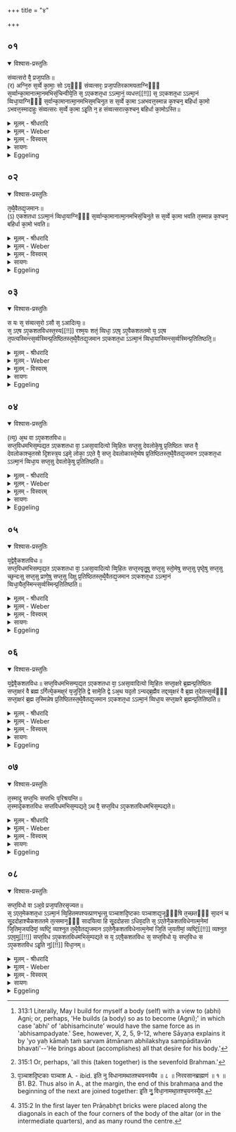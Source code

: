 +++
title = "४"

+++


## ०१


<details open><summary>विश्वास-प्रस्तुतिः</summary>

संव्वत्सरो वै᳘ प्रजा᳘पतिः॥  
(र) अग्नि᳘रु स᳘र्व्वे का᳘माः᳘ सो ऽय᳘ᳫँ᳘ संव्वत्सरः᳘ प्रजा᳘पतिरकामयताग्निᳫँ᳭ स᳘र्व्वान्का᳘मानात्मा᳘नमभिसं᳘चिन्वीये᳘ति स᳘ ऽएकशत᳘धा ऽऽत्मा᳘नं᳘ व्यधत्त[[!!]] स᳘ ऽएकशत᳘धा ऽऽत्मा᳘नं व्विधा᳘याग्निᳫँ᳭ स᳘र्वान्का᳘मानात्मा᳘नमभिस᳘मचिनुत स स᳘र्व्वे का᳘मा ऽअभवत्त᳘स्मान्न क᳘श्चन᳘ बहिर्धा का᳘मो ऽभवत्त᳘स्मादाहुः संव्वत्सरः स᳘र्व्वे का᳘मा ऽइ᳘ति न᳘ ह संव्वत्सरात्क᳘श्चन᳘ बहिर्धा का᳘मोऽस्ति॥
</details>

<details><summary>मूलम् - श्रीधरादि</summary>

संव्वत्सरो वै᳘ प्रजा᳘पतिः॥  
(र) अग्नि᳘रु स᳘र्व्वे का᳘माः᳘ सो ऽय᳘ᳫँ᳘ संव्वत्सरः᳘ प्रजा᳘पतिरकामयताग्निᳫँ᳭ स᳘र्व्वान्का᳘मानात्मा᳘नमभिसं᳘चिन्वीये᳘ति स᳘ ऽएकशत᳘धा ऽऽत्मा᳘नं᳘ व्यधत्त[[!!]] स᳘ ऽएकशत᳘धा ऽऽत्मा᳘नं व्विधा᳘याग्निᳫँ᳭ स᳘र्वान्का᳘मानात्मा᳘नमभिस᳘मचिनुत स स᳘र्व्वे का᳘मा ऽअभवत्त᳘स्मान्न क᳘श्चन᳘ बहिर्धा का᳘मो ऽभवत्त᳘स्मादाहुः संव्वत्सरः स᳘र्व्वे का᳘मा ऽइ᳘ति न᳘ ह संव्वत्सरात्क᳘श्चन᳘ बहिर्धा का᳘मोऽस्ति॥
</details>

<details><summary>मूलम् - Weber</summary>

संवत्सरो वै᳘ प्रजा᳘पतिः॥  
अग्नि᳘रु स᳘र्वे का᳘माःॗ सोऽय᳘ᳫं᳘ संवत्सरः᳘ प्रजा᳘पतिरकामयताग्निᳫं स᳘र्वान्का᳘मानात्मा᳘नमभिसं᳘चिन्वीये᳘ति स᳘ एकशतॗधात्मा᳘नं व्य᳘धत्त स᳘ एकशतॗधात्मा᳘नं विधा᳘याग्निᳫं स᳘र्वान्का᳘मानात्मा᳘नमभिस᳘मचिनुत स स᳘र्वे का᳘मा अभवत्त᳘स्मान्न क᳘श्चन᳘ बहिर्धा का᳘मोऽभवत्त᳘स्मादाहुः संवत्सरः स᳘र्वे का᳘मा इ᳘ति न᳘ ह संवत्सरात्क᳘श्चन᳘ बहिर्धा का᳘मोऽस्ति॥
</details>

<details><summary>मूलम् - विस्वरम्</summary>

संवत्सरो वै प्रजापतिः । अग्निरु सर्वे कामाः । सो ऽयं संवत्सरः प्रजापतिरकामयत- अग्निं सर्वान्कामानात्मानमभिसंचिन्वीयेति । स एकशतधा ऽऽत्मानं व्यधत्त । स एकशतधा ऽऽत्मानं विधायाग्निं सर्वान्कामानात्मानमभिसमचिनुत । स सर्वे कामा अभवत् । तस्मात्र कश्चन बहिर्धा कामो ऽभवत् । तस्मादाहुः- संवत्सरः सर्वे कामा इति । न ह संवत्सरात्कश्चन बहिर्धा कामो ऽस्ति ॥ १ ॥ 
</details>

<details><summary>सायणः</summary>

चतुर्थब्राह्मणे एकशतविधस्याग्नेः सर्वकामरूपत्वेनादित्यात्मना स्तुतिः, तस्य सप्तविधप्राकृताग्निसंख्यायाः । सम्पत्तिप्रकारः, सप्तविधस्य चैकशतविधसङ्ख्यायाः सम्पत्तिश्च प्रदर्श्यते- **संवत्सरो वै प्रजापतिरि**ति । 'प्रजापतिः' हि संवत्सरात्मकः । प्रजापतेः संवत्सररूपत्वं प्रतिपादितम् । 'अग्निः' अपि 'सर्वे कामाः' सर्वकामरूपः । स सम्वत्सररूपः प्रजापतिः स्वयं सर्वकामप्राप्त्यर्थं तद्रूपम् 'अग्निम्' सञ्चिनवानीति निश्चित्य 'आत्मानम्' 'एकशतधा' विभज्य तावत्संख्याकमग्निं चितवानित्यर्थः । 'स सर्वे कामा अभवत्' यतो ऽग्निं सर्वकामात्मकम् 'आत्मानम्' अचिनोत्, अतः संवत्सरः सर्वकामरूपः । न हि संवत्सररूपाद् बहिर्धा कामो ऽस्ति । अत इदानीमनुष्ठाता ऽपि एकशतविधमग्निं चित्वा सर्वकामात्मको भवति ॥ १ ॥ २ ॥ 
</details>

<details><summary>Eggeling</summary>

1. Prajāpati, indeed, is the year, and Agni is all objects of desire. This Prajāpati, the year, desired, 'May I build up for myself a body so as to contain [^egg_602] Agni, all objects of desire.' He constructed a body one hundred and one-fold; and in constructing a body one hundred and one-fold, he built up for himself a body so as to contain Agni, all objects of desire, and himself became all objects of desire; there was not one object of desire outside of him: whence they say, 'The year (includes) all objects of desire;' for, indeed, outside the year there is no object of desire whatever.

[^egg_602]: 313:1 Literally, May I build for myself a body (self) with a view to (abhi) Agni; or, perhaps, 'He builds (a body) so as to become (Agni);' in which case 'abhi' of 'abhisaṁcinute' would have the same force as in 'abhisampadyate.' See, however, X, 2, 5, 9-12, where Sāyaṇa explains it by 'yo yaḥ kāmaḥ taṁ sarvam ātmānam abhilakshya sampāditavān bhavati'--'He brings about (accomplishes) all that desire for his body.'
</details>


## ०२


<details open><summary>विश्वास-प्रस्तुतिः</summary>

त᳘थै᳘वैतद्य᳘जमानः॥  
(ऽ) एकशतधा ऽऽत्मा᳘नं व्विधा᳘याग्निᳫँ᳭ स᳘र्व्वान्का᳘मानात्मा᳘नमभिसं᳘चिनुते स स᳘र्व्वे का᳘मा भवति त᳘स्मान्न क᳘श्चन᳘ बहिर्धा का᳘मो भवति॥
</details>

<details><summary>मूलम् - श्रीधरादि</summary>

त᳘थै᳘वैतद्य᳘जमानः॥  
(ऽ) एकशतधा ऽऽत्मा᳘नं व्विधा᳘याग्निᳫँ᳭ स᳘र्व्वान्का᳘मानात्मा᳘नमभिसं᳘चिनुते स स᳘र्व्वे का᳘मा भवति त᳘स्मान्न क᳘श्चन᳘ बहिर्धा का᳘मो भवति॥
</details>

<details><summary>मूलम् - Weber</summary>

त᳘थैॗवैतद्य᳘जमानः॥  
एकशतधात्मा᳘नं विधा᳘याग्निᳫं स᳘र्वान्का᳘मानात्मा᳘नमभिसं᳘चिनुते स स᳘र्वे का᳘मा भवति त᳘स्मान्न क᳘श्चन᳘ बहिर्धा का᳘मो भवति॥
</details>

<details><summary>मूलम् - विस्वरम्</summary>

तथैवैतद्यजमान एकशतधा ऽऽत्मानं विधायाग्निं सर्वान्कामानात्मानमभिसंचिनुते । स सर्वे कामा भवति । तस्मान्न कश्चन बहिर्धा कामो भवति ॥ २ ॥ 
</details>

<details><summary>सायणः</summary>

[व्याख्यानं प्रथमे]
</details>

<details><summary>Eggeling</summary>

2. And in like manner does the Sacrificer now, by constructing a body (of the altar) one hundred and one-fold, build for himself a body so as to contain Agni, all objects of desire: he becomes all objects of desire, and not one object of (his) desire is outside of him.
</details>


## ०३


<details open><summary>विश्वास-प्रस्तुतिः</summary>

स यः स᳘ संव्वत्स᳘रो ऽसौ स᳘ ऽआदित्यः᳘॥  
स᳘ ऽएष ऽए᳘कशतविधस्त᳘स्य[[!!]] रश्म᳘यः शतं᳘ व्विधा᳘ ऽएष᳘ ऽए᳘वैकशततमो य᳘ ऽएष त᳘पत्यस्मिन्त्स᳘र्व्वस्मिन्प्र᳘तिष्ठितस्त᳘थै᳘वैतद्य᳘जमान ऽएकशत᳘धा ऽऽत्मा᳘नं व्विधा᳘यास्मिन्त्स᳘र्व्वस्मिन्प्र᳘तितिष्ठति᳘॥
</details>

<details><summary>मूलम् - श्रीधरादि</summary>

स यः स᳘ संव्वत्स᳘रो ऽसौ स᳘ ऽआदित्यः᳘॥  
स᳘ ऽएष ऽए᳘कशतविधस्त᳘स्य[[!!]] रश्म᳘यः शतं᳘ व्विधा᳘ ऽएष᳘ ऽए᳘वैकशततमो य᳘ ऽएष त᳘पत्यस्मिन्त्स᳘र्व्वस्मिन्प्र᳘तिष्ठितस्त᳘थै᳘वैतद्य᳘जमान ऽएकशत᳘धा ऽऽत्मा᳘नं व्विधा᳘यास्मिन्त्स᳘र्व्वस्मिन्प्र᳘तितिष्ठति᳘॥
</details>

<details><summary>मूलम् - Weber</summary>

स यः स᳘ संवत्सॗरोऽसौ स᳘ आदित्यः᳟॥  
स᳘ एष ए᳘कशतविध᳘स्त᳘स्य रश्म᳘यः शतं᳘ विधा᳘ एष᳘ एॗवैकशततमो य᳘ एष त᳘पत्यस्मिन्त्स᳘र्वस्मिन्प्र᳘तिष्ठितस्त᳘थैॗवैतद्य᳘जमान एकशतॗधात्मा᳘नं विधा᳘यास्मिन्त्स᳘र्वस्मिन्प्र᳘तितिष्ठति॥
</details>

<details><summary>मूलम् - विस्वरम्</summary>

स यः स संवत्सरः- असौ स आदित्यः । स एष एकशतविधः । तस्य रश्मयः शतं विधाः । एष एवैकशततमो- य एष तपति- अस्मिन्त्सर्वस्मिन्प्रतिष्ठितः । तथैवैतद्यजमान एकशतधा ऽऽत्मानं विधायास्मिन्त्सर्वस्मिन्प्रतितिष्ठति ॥ ३ ॥ 
</details>

<details><summary>सायणः</summary>

**स यः स सम्वत्सरो ऽसौ स आदित्य** इति । 'यः' संवत्सर इत्युक्तः 'सः' 'आदित्यः' एकशतविधः । तस्यादित्यस्य एकशतविधत्वं स्फुटयति- **तस्य रश्मय** इति । शतसंख्याकाः 'रश्मयः' एकशतसंख्यापूरकः । स यथा सर्वत्र लोके 'प्रतिष्ठितः' एवं तमग्निं चितवान् 'यजमानः' अपि सर्वत्र प्रतिष्ठितो भवति ॥ ३ ॥ 
</details>

<details><summary>Eggeling</summary>

3. Now this year is the same as yonder sun; and he is this one hundred and one-fold (Agni);--his rays are a hundredfold, and he himself who shines

yonder, being the one hundred and first, is firmly established in this universe; and in like manner does the Sacrificer now establish himself in this universe by constructing for himself a body a hundred and one-fold.
</details>


## ०४


<details open><summary>विश्वास-प्रस्तुतिः</summary>

(त्य᳘) अ᳘थ वा ऽए᳘कशतविधः॥  
सप्त᳘विधमभिस᳘म्पद्यत ऽएकशतधा वा᳘ ऽअसा᳘वादित्यो व्वि᳘हितः सप्त᳘सु देवलोके᳘षु प्र᳘तिष्ठितः सप्त वै᳘ देवलोकाश्च᳘तस्रो दि᳘शस्त्र᳘य ऽइमे᳘ लोका᳘ ऽएते वै᳘ सप्त᳘ देवलोकास्ते᳘ष्वेष प्र᳘तिष्ठितस्त᳘थै᳘वैतद्य᳘जमान ऽएकशत᳘धा ऽऽत्मा᳘नं व्विधा᳘य सप्त᳘सु देवलोके᳘षु प्र᳘तितिष्ठति॥
</details>

<details><summary>मूलम् - श्रीधरादि</summary>

(त्य᳘) अ᳘थ वा ऽए᳘कशतविधः॥  
सप्त᳘विधमभिस᳘म्पद्यत ऽएकशतधा वा᳘ ऽअसा᳘वादित्यो व्वि᳘हितः सप्त᳘सु देवलोके᳘षु प्र᳘तिष्ठितः सप्त वै᳘ देवलोकाश्च᳘तस्रो दि᳘शस्त्र᳘य ऽइमे᳘ लोका᳘ ऽएते वै᳘ सप्त᳘ देवलोकास्ते᳘ष्वेष प्र᳘तिष्ठितस्त᳘थै᳘वैतद्य᳘जमान ऽएकशत᳘धा ऽऽत्मा᳘नं व्विधा᳘य सप्त᳘सु देवलोके᳘षु प्र᳘तितिष्ठति॥
</details>

<details><summary>मूलम् - Weber</summary>

अ᳘थ वा ए᳘कशतविधः॥  
सप्त᳘विधमभिस᳘म्पद्यत एकशतधा वा᳘ असा᳘वादित्यो वि᳘हितः सप्त᳘सु देवलोके᳘षु प्र᳘तिष्ठितः सप्त वै᳘ देवलोकाश्च᳘तस्रो दि᳘शस्त्र᳘य इमे᳘ लोका᳘ एते वै᳘ सप्त᳘ देवलोकास्ते᳘ष्वेष प्र᳘तिष्ठितस्त᳘थैॗवैतद्य᳘जमान एकशतॗधात्मा᳘नं विधा᳘य सप्त᳘सु देवलोके᳘षु प्र᳘तितिष्ठति॥
</details>

<details><summary>मूलम् - विस्वरम्</summary>

अथ वा एकशतविधः सप्तविधमभिसम्पद्यते । एकशतधा वा असावादित्यो विहितः सप्तसु देवलोकेषु प्रतिष्ठितः । सप्त वै देवलोका- चतस्रो दिशः, त्रय इमे लोकाः । एते वै सप्त देवलोकाः । तेष्वेष प्रतिष्ठितः । तथैवैतद्यजमान एकशतधा ऽऽत्मानं विधाय सप्तसु देवलोकेषु प्रतितिष्ठति ॥ ४ ॥ 
</details>

<details><summary>सायणः</summary>

**अथ वा एकशतविध** इत्यादिना सप्तविधसंख्यासम्पत्तिप्रदर्शनं फलविवक्षया । 'असावादित्यः' 'एकशतधा' शतं रश्मयः स्वात्मा एकशतसंख्यापूरकः । 'सप्तसु देवलोकेषु' दिक्षु चतसृषु त्रिषु लोकेष्वित्यर्थः । एवं 'यजमानो ऽपि' तेषु सप्तलोकेषु 'प्रतिष्ठितो' भवति ॥ ४ ॥ 
</details>

<details><summary>Eggeling</summary>

4. And, indeed, the one hundred and one-fold passes into (becomes equal to) the sevenfold one; for yonder sun, whilst composed a hundred and one-fold, is established in the seven worlds of the gods, for, indeed, there are seven worlds of the gods,--the four quarters and these three worlds: these are the seven worlds of the gods, and in them that (sun) is established. And in like manner does the Sacrificer now establish himself in the seven worlds of the gods by constructing for himself a body a hundred and one-fold.
</details>


## ०५


<details open><summary>विश्वास-प्रस्तुतिः</summary>

य᳘द्वेवै᳘कशतविधः॥  
सप्त᳘विधमभिसम्प᳘द्यत ऽएकशतधा वा᳘ ऽअसा᳘वादित्यो व्वि᳘हितः सप्त᳘स्वृतु᳘षु सप्त᳘सु स्तो᳘मेषु सप्त᳘सु पृष्ठे᳘षु सप्त᳘सु च्छ᳘न्दःसु सप्त᳘सु प्राणे᳘षु सप्त᳘सु दिक्षु प्र᳘तिष्ठितस्त᳘थै᳘वैतद्य᳘जमान ऽएकशत᳘धा ऽऽत्मा᳘नं व्विधा᳘यैत᳘स्मिन्त्स᳘र्व्वस्मिन्प्र᳘तितिष्ठति॥
</details>

<details><summary>मूलम् - श्रीधरादि</summary>

य᳘द्वेवै᳘कशतविधः॥  
सप्त᳘विधमभिसम्प᳘द्यत ऽएकशतधा वा᳘ ऽअसा᳘वादित्यो व्वि᳘हितः सप्त᳘स्वृतु᳘षु सप्त᳘सु स्तो᳘मेषु सप्त᳘सु पृष्ठे᳘षु सप्त᳘सु च्छ᳘न्दःसु सप्त᳘सु प्राणे᳘षु सप्त᳘सु दिक्षु प्र᳘तिष्ठितस्त᳘थै᳘वैतद्य᳘जमान ऽएकशत᳘धा ऽऽत्मा᳘नं व्विधा᳘यैत᳘स्मिन्त्स᳘र्व्वस्मिन्प्र᳘तितिष्ठति॥
</details>

<details><summary>मूलम् - Weber</summary>

य᳘द्वेवै᳘कशतविधः॥  
सप्त᳘विधमभिसम्प᳘द्यत एकशतधा वा असा᳘वादित्यो वि᳘हितः सप्त᳘स्वृतु᳘षु सप्त᳘सु स्तो᳘मेषु सप्त᳘सु पृष्ठे᳘षु सप्त᳘सु छ᳘न्दःसु सप्त᳘सु प्राणे᳘षु सप्त᳘सु दिक्षु प्र᳘तिष्ठितस्त᳘थैॗवैतद्य᳘जमान एकशतॗधात्मा᳘नं विधा᳘यैत᳘स्मिन्त्स᳘र्वस्मिन्प्र᳘तितिष्ठति॥
</details>

<details><summary>मूलम् - विस्वरम्</summary>

यद्वेवैकशतविधः सप्तविधमभिसम्पद्यते । एकशतधा वा असावादित्यो विहितः- सप्तस्वृतुषु, सप्तसु स्तोमेषु, सप्तसु पृष्ठेषु, सप्तसु छन्दःसु सप्तसु प्राणेषु, सप्तसु दिक्षु प्रतिष्ठितः । तथैवैतद्यजमान एकशतधा ऽऽत्मानं विधायैतस्मिन्त्सर्वस्मिन्प्रतितिष्ठति ॥ ५ ॥ 
</details>

<details><summary>सायणः</summary>

प्रकारान्तरेण सम्पत्तिः- **यद्वेवैकशते**ति । एकशतविध आदित्यः "संसर्पकांहस्पतिनामकऋतुना सह सप्तर्त्तवः"- (श. प. । ८ । ४ । १ । १७ । वा. सं. १४ । २३ । "संभरणस्त्रयोविꣳशः" इत्यत्र) इत्युक्तम् । 'सप्तसु स्तोमेषु' त्रिवृत्पञ्चदशसप्तदशैकविंशचतुर्विंशत्रिणवत्रयस्त्रिंशेषु बृहद्रथन्तरवैरूपवैराजशाक्वरादिषु 'सप्तसु पृष्ठेषु' गायत्र्यादिषु 'सप्तसु छन्दःसु' 'सप्तसु' शीर्षण्येषु 'प्राणेषु' 'सप्तसु दिक्षु' प्राच्यादयश्चतस्रः, ऊर्द्ध्वावाच्यौ द्वे, सूर्यमण्डलमेव सप्तमी दिगिति सप्त दिशः । "स दिग्भिरेव सप्तविध" इतीत्युत्तरत्र (श. प. १० । २ । ५ । ३ ।) एवं सप्त दिशो वक्ष्यन्ते । एतेषु ऋत्वादिसप्तकेष्वादित्यः 'प्रतिष्ठितः' एवमेकशतविघं चितवान् 'यजमानः' अपि सर्वत्र ऋत्यादिषु प्रतिष्ठितो भवति ॥ ५ ॥ 
</details>

<details><summary>Eggeling</summary>

5. And, again, as to how the one hundred and one-fold (altar) passes into the sevenfold one:--yonder sun, composed of a hundred and one parts, is established in the seven seasons, in the seven stomas (hymn-forms), in the seven pr̥shṭḥa (-sāmans), in the seven metres, in the seven vital airs, and in the seven regions; and in like manner does the Sacrificer now establish himself in this universe (or, on everything here) by constructing for himself a body one hundred and one-fold.
</details>


## ०६


<details open><summary>विश्वास-प्रस्तुतिः</summary>

य᳘द्वेवै᳘कशतविधः॥ 
सप्त᳘विधमभिसम्प᳘द्यत ऽएकशतधा वा᳘ ऽअसा᳘वादित्यो व्वि᳘हितः सप्ता᳘क्षरे ब्र᳘ह्मन्प्र᳘तिष्ठितः सप्ता᳘क्षरं वै ब्रह्म ऽर्गित्ये᳘कमक्ष᳘रं य᳘जुरि᳘ति द्वे सामे᳘ति द्वे ऽअ᳘थ यद᳘तो ऽन्यद्ब्र᳘ह्मैव तद्द्व्य᳘क्षरं वै ब्र᳘ह्म त᳘देतत्स᳘र्व्वᳫँ᳭ सप्ता᳘क्षरं ब्र᳘ह्म त᳘स्मिन्नेष प्र᳘तिष्ठितस्त᳘थै᳘वैतद्य᳘जमान ऽएकशत᳘धा ऽऽत्मा᳘नं व्विधा᳘य सप्ता᳘क्षरे ब्र᳘ह्मन्प्र᳘तितिष्ठति॥
</details>

<details><summary>मूलम् - श्रीधरादि</summary>

य᳘द्वेवै᳘कशतविधः॥ 
सप्त᳘विधमभिसम्प᳘द्यत ऽएकशतधा वा᳘ ऽअसा᳘वादित्यो व्वि᳘हितः सप्ता᳘क्षरे ब्र᳘ह्मन्प्र᳘तिष्ठितः सप्ता᳘क्षरं वै ब्रह्म ऽर्गित्ये᳘कमक्ष᳘रं य᳘जुरि᳘ति द्वे सामे᳘ति द्वे ऽअ᳘थ यद᳘तो ऽन्यद्ब्र᳘ह्मैव तद्द्व्य᳘क्षरं वै ब्र᳘ह्म त᳘देतत्स᳘र्व्वᳫँ᳭ सप्ता᳘क्षरं ब्र᳘ह्म त᳘स्मिन्नेष प्र᳘तिष्ठितस्त᳘थै᳘वैतद्य᳘जमान ऽएकशत᳘धा ऽऽत्मा᳘नं व्विधा᳘य सप्ता᳘क्षरे ब्र᳘ह्मन्प्र᳘तितिष्ठति॥
</details>

<details><summary>मूलम् - Weber</summary>

य᳘द्वेवै᳘कशतविधः सप्त᳘विधमभिसम्प᳘द्यत एकशतधा वा᳘ असा᳘वादित्यो वि᳘हितः सप्ता᳘क्षरे ब्र᳘ह्मन्प्र᳘तिष्ठितः सप्ता᳘क्षरं वै ब्रह्मर्गित्ये᳘कमक्ष᳘रं य᳘जुरि᳘ति द्वे सामे᳘ति द्वे अ᳘थ यद᳘तोऽन्यद्ब्र᳘ह्मैव तद्द्व्य᳘क्षरं वै ब्र᳘ह्म त᳘देतत्स᳘र्वᳫं सप्ता᳘क्षरम् ब्र᳘ह्म त᳘स्मिन्नेष प्र᳘तिष्ठितस्त᳘थैॗवैतद्य᳘जमान एकशतॗधात्मा᳘नं विधा᳘य सप्ता᳘क्षरे ब्र᳘ह्मन्प्र᳘तितिष्ठति॥
</details>

<details><summary>मूलम् - विस्वरम्</summary>

यद्वेवैकशतविधः सप्तविधमभिसम्पद्यते । एकशतधा वा असावादित्यो विहितः- सप्ताक्षरे ब्रह्मन्प्रतिष्ठितः । सप्ताक्षरं वै ब्रह्म- ऋगित्येकमक्षरम्, यजुरिति द्वे, साम- इति द्वे । अथ यदतो ऽन्यद्- ब्रह्मैव तद् | द्व्यक्षरं वै ब्रह्म । तदेतत्सर्व्वं सप्ताक्षरं ब्रह्म । तस्मिन्नेष प्रतिष्ठितः । तथैवैतद्यजमान एकशतधा ऽऽत्मानं विधाय सप्ताक्षरे ब्रह्मन्प्रतितिष्ठति ॥ ६ ॥ 
</details>

<details><summary>सायणः</summary>

प्रकारान्तरेण संख्यासम्पत्तिः- एकशतविध आदित्यः ऋग्यजुःसामब्रह्मेत्यस्मिन् सप्ताक्षरे ब्रह्मणि प्रतिष्ठितः । एवं 'यजमानः' अपि 'सप्ताक्षरे' ब्रह्मणि प्रतिष्ठितः भवति ॥ ६ ॥ 
</details>

<details><summary>Eggeling</summary>

6. And, again, as to how the one hundred and one-fold passes into the sevenfold one:--yonder sun, composed of a hundred and one parts, is established in the seven-syllabled Brahman, for the Brahman (holy writ or prayer) indeed consists of seven syllables,--'r̥k' is one syllable, 'yajuḥ' two, and 'sāma' two; and what other Brahman there is that is just the 'brahman' of two syllables--this

seven-syllabled Brahman is the universe [^egg_603]: therein that (sun) is established; and in like manner does the Sacrificer now establish himself in the seven-syllabled Brahman by constructing for himself a body one hundred and one-fold.

[^egg_603]: 315:1 Or, perhaps, 'all this (taken together) is the sevenfold Brahman.'
</details>


## ०७


<details open><summary>विश्वास-प्रस्तुतिः</summary>

त᳘स्मादु सप्त᳘भिः सप्तभिः प᳘रिश्रयन्ति॥  
त᳘स्मादे᳘कशतविधः सप्तविधमभिस᳘म्पद्यते᳘ ऽथ वै᳘ सप्त᳘विध ऽए᳘कशतविधमभिस᳘म्पद्यते॥
</details>

<details><summary>मूलम् - श्रीधरादि</summary>

त᳘स्मादु सप्त᳘भिः सप्तभिः प᳘रिश्रयन्ति॥  
त᳘स्मादे᳘कशतविधः सप्तविधमभिस᳘म्पद्यते᳘ ऽथ वै᳘ सप्त᳘विध ऽए᳘कशतविधमभिस᳘म्पद्यते॥
</details>

<details><summary>मूलम् - Weber</summary>

त᳘स्मादु सप्त᳘भिः-सप्तभिः प᳘रिश्रयन्ति॥  
त᳘स्मादे᳘कशतविधः सप्तविधमभिस᳘म्पद्यते᳘ऽथ वै᳘ सप्त᳘विध ए᳘कशतविधमभिस᳘म्पद्यते॥
</details>

<details><summary>मूलम् - विस्वरम्</summary>

तस्मादु सप्तभिः- सप्तभिः परिश्रयन्ति । तस्मादेकशतविधः सप्तविधमभिसम्पद्यते । अथ वै सप्तविध एकशतविधमभिसम्पद्यते ॥ ७ ॥ 
</details>

<details><summary>सायणः</summary>

सप्तभिः सप्तभिः परिश्रयणेनापि एकशतविधो ऽग्निः 'सप्तविधम्' अग्निम् 'अभिसम्पद्यते' ॥ ७ ॥ 
</details>

<details><summary>Eggeling</summary>

7. Therefore, also, they lay down around (the altar) sets of seven (bricks) each time, and hence the one hundred and one-fold passes into the sevenfold one; and, indeed, the sevenfold one passes into the one hundred and one-fold.
</details>


## ०८


<details open><summary>विश्वास-प्रस्तुतिः</summary>

सप्त᳘विधो वा ऽअ᳘ग्रे प्रजा᳘पतिरसृज्यत॥  
स᳘ ऽएत᳘मेकशत᳘धा ऽऽत्मा᳘नं व्वि᳘हितमपश्यत्प्राणभृ᳘त्सु पञ्चाशदि᳘ष्टकाः पञ्चाशद्य᳘जूᳫँ᳭षि त᳘च्छतᳫँ᳭ सा᳘दनं च सू᳘ददोहाश्चैकशततमे त᳘त्समान᳘ᳫँ᳘ सादयित्वा हि सू᳘ददोहसा ऽधिव᳘दति स᳘ ऽएतेनै᳘कशतविधेनात्म᳘नेमां जि᳘तिम᳘जयदिमां᳘ व्यष्टिं᳘ व्याश्नुत त᳘थै᳘वैतद्य᳘जमान ऽएतेनै᳘कशतविधेनात्म᳘नेमां जि᳘तिं ज᳘यतीमां᳘ व्यष्टिं᳘[[!!]] व्यश्नुत ऽएव᳘मु[[!!]] सप्त᳘विध ऽए᳘कशतविधमभिस᳘म्पद्यते स य᳘ ऽएवै᳘कशतविधः स᳘ सप्त᳘विधो यः᳘ सप्त᳘विधः स ऽए᳘कशतविध ऽइ᳘ति नु[[!!]] विधा᳘नम्॥
</details>

<details><summary>मूलम् - श्रीधरादि</summary>

सप्त᳘विधो वा ऽअ᳘ग्रे प्रजा᳘पतिरसृज्यत॥  
स᳘ ऽएत᳘मेकशत᳘धा ऽऽत्मा᳘नं व्वि᳘हितमपश्यत्प्राणभृ᳘त्सु पञ्चाशदि᳘ष्टकाः पञ्चाशद्य᳘जूᳫँ᳭षि त᳘च्छतᳫँ᳭ सा᳘दनं च सू᳘ददोहाश्चैकशततमे त᳘त्समान᳘ᳫँ᳘ सादयित्वा हि सू᳘ददोहसा ऽधिव᳘दति स᳘ ऽएतेनै᳘कशतविधेनात्म᳘नेमां जि᳘तिम᳘जयदिमां᳘ व्यष्टिं᳘ व्याश्नुत त᳘थै᳘वैतद्य᳘जमान ऽएतेनै᳘कशतविधेनात्म᳘नेमां जि᳘तिं ज᳘यतीमां᳘ व्यष्टिं᳘[[!!]] व्यश्नुत ऽएव᳘मु[[!!]] सप्त᳘विध ऽए᳘कशतविधमभिस᳘म्पद्यते स य᳘ ऽएवै᳘कशतविधः स᳘ सप्त᳘विधो यः᳘ सप्त᳘विधः स ऽए᳘कशतविध ऽइ᳘ति नु[[!!]] विधा᳘नम्॥
</details>

<details><summary>मूलम् - Weber</summary>

सप्त᳘विधो वा अ᳘ग्रे प्रजा᳘पतिरसृज्यत॥  
स᳘ एत᳘मेकशतॗधात्मा᳘नं वि᳘हितमपश्यत्प्राणभृ᳘त्सु पञ्चाशदि᳘ष्टकाः पञ्चाशद्य᳘जूंषि [^wbr_1] त᳘छतᳫं सा᳘दनं च सू᳘ददोहाश्चैक=\अततमे त᳘त्समान᳘ᳫं᳘ सादयित्वा हि सू᳘ददोहसाधिव᳘दति स᳘ एतेनै᳘कशतविधेनात्म᳘नेमां जि᳘तिम᳘जयदिमां व्य᳘ष्टिंॗ व्याश्नुत त᳘थैॗवैतद्य᳘जमान एतेनै᳘कशतविधेनात्म᳘नेमां जि᳘तिं ज᳘यतीमां व्य᳘ष्टिं व्य᳘श्नुत एव᳘मु सप्त᳘विध ए᳘कशतविधमभिस᳘म्पद्यते स य᳘ एवै᳘कशतविधः स᳘ सप्त᳘विधो यः᳘ सप्त᳘विधः स ए᳘कशतविध इ᳘ति नु᳘ विधा᳘नम्॥  

[^wbr_1]: प᳘ञ्चाशदि᳘ष्टकाः पञ्चाश A. - ibid. इति नु विधानामथातश्चयनस्यैव ॥ ८ ॥ निरवसानब्राह्मणं ॥ १ ॥ B1. B2. Thus also in A., at the margin, the end of this brahmaṇa and the beginning of the next are joined together: इ᳘ति नु᳘ विधा᳘नामथा᳘तश्च᳘यनस्यै᳘व.
</details>

<details><summary>मूलम् - विस्वरम्</summary>

सप्तविधो वा अग्रे प्रजापतिरसृज्यत । स एतमेकशतधा ऽऽत्मानं विहितमपश्यत् । प्राणभृत्सु पञ्चाशदिष्टकाः, पञ्चाशद्यजूंषि, तच्छतम् । सादनं च सूददोहाश्चैकशततमे । तत् समानम् । सादयित्वा हि सूददोहसा ऽधिवदति । स एतेनैकशतविधेनात्मनेमां जितिमजयत् । इमां व्यष्टिं व्याश्नुत । तथैवैतद्यजमान एतेनैकशतविधेनात्मनेमां जितिं जयति । इमां व्यष्टिं व्यश्नुते । एवमु सप्तविध एकशतविधमभिसम्पद्यते । स य एवैकशतविधः- स सप्तविधः । यः सप्तविधः- स एकशतविधः । इति नु विधानाम् ॥ ८ ॥ 
</details>

<details><summary>सायणः</summary>

अथ सप्तविधाग्नेरेकशतविधसंख्यासम्पत्तिं दर्शयति- **सप्तविधो वा अग्रे** इति । 'अग्रे' पूर्वं 'प्रजापतिः' 'सप्तविधः' सप्तपुरुषात्मकः सृष्टः । स 'आत्मानम्' 'एकशतधा' प्राणभृन्नामिकास्विष्टकासु दृष्टवान् । तदेवाह- **प्राणभृत्स्वि**ति । प्राणभृदिष्टकाः पञ्चाशत्प्रतीष्टकमेकैकमुपधानं यजुरिति 'पञ्चाशद्यजूंषि' तदुभयं 'शतं' भवति । तासामिष्टकानां "तया देवतया ऽङ्गिरस्वत् ध्रुवा सीद" इत्यनेन सादनं च, "ता अस्य सूददोहसः" इत्यधिवदनं चोभयमेकशतसंख्यापूरकम् । अतः 'एतेन' 'एकशतविधेनात्मना' 'इमां जितिम्' जितवान् । सर्वं जित्वा सर्वां 'व्यष्टिम्' नानापदार्थरूपतां 'व्याश्नुत' तथा यजमानो ऽपि सप्तविधेन इष्टकायजुःसादनाधिवदनैः एकशतविधेन इमां जितिं जितवान् सर्वात्मकतां स व्याप्तवान् भवति । एवं सप्तविधैकशतविधयोरन्योन्यात्मकत्वमुक्तम् । अग्निविधाविषयं विचारमुपसंहरति- **इति नु विधानामि**ति ॥ ८ ॥
 
इति श्रीसायणाचार्यविरचिते माधवीये वेदार्थप्रकाशे माध्यन्दिनीयशतपथब्राह्मणभाष्ये दशमकाण्डे द्वितीये ऽध्याये चतुर्थं ब्राह्मणम् ॥ (१० । २ । ४) ॥ 
</details>

<details><summary>Eggeling</summary>

8. Sevenfold, indeed, Prajāpati was created in the beginning. He saw this body composed of a hundred and one parts--fifty bricks in the Prāṇabhr̥ts [^egg_604], and fifty sacrificial formulas, that makes a hundred, and the 'settling' and sūdadohas-formula are the two one hundred and first--these two are one and the same, for when he has 'settled' (a brick), he pronounces the sūdadohas-formula over it: by means of this one hundred and one-fold body he gained that conquest and obtained that success; and in like manner does the Sacrificer, by means of this one hundred and one-fold body, gain that conquest and obtain that success. And thus, indeed, the sevenfold (altar) passes into the one hundred and one-fold: that which is a hundred and one-fold is sevenfold, and that which is sevenfold is a hundred and one-fold. So much as to the forms (of altars).

[^egg_604]: 315:2 In the first layer ten Prāṇabhr̥t bricks were placed along the diagonals in each of the four corners of the body of the altar (or in the intermediate quarters), and as many round the centre.
</details>

